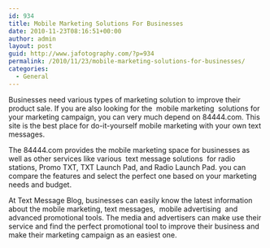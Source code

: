 ```yaml
---
id: 934
title: Mobile Marketing Solutions For Businesses
date: 2010-11-23T08:16:51+00:00
author: admin
layout: post
guid: http://www.jafotography.com/?p=934
permalink: /2010/11/23/mobile-marketing-solutions-for-businesses/
categories:
  - General
---
```

Businesses need various types of marketing solution to improve their product sale. If you are also looking for the &nbsp;mobile marketing&nbsp; solutions for your marketing campaign, you can very much depend on 84444.com. This site is the best place for do-it-yourself mobile marketing with your own text messages.

The 84444.com provides the mobile marketing space for businesses as well as other services like various &nbsp;text message solutions&nbsp; for radio stations, Promo TXT, TXT Launch Pad, and Radio Launch Pad. you can compare the features and select the perfect one based on your marketing needs and budget.

At Text Message Blog, businesses can easily know the latest information about the mobile marketing, text messages, &nbsp;mobile advertising&nbsp; and advanced promotional tools. The media and advertisers can make use their service and find the perfect promotional tool to improve their business and make their marketing campaign as an easiest one.